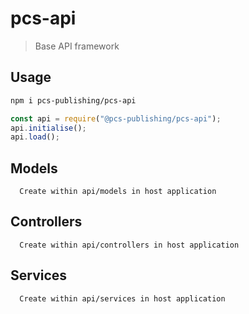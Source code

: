# pcs-api

> Base API framework

## Usage

```sh
npm i pcs-publishing/pcs-api
```

```javascript
const api = require("@pcs-publishing/pcs-api");
api.initialise();
api.load();
```

## Models

```text
  Create within api/models in host application
```

## Controllers

```text
  Create within api/controllers in host application
```

## Services

```text
  Create within api/services in host application
```
